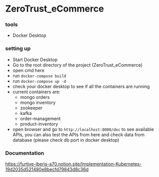 # ZeroTrust_eCommerce

### tools
 - Docker Desktop


### setting up
- Start Docker Desktop
- Go to the root directory of the project (ZeroTrust_eCommerce)
- open cmd here
- run ``docker-compose build``
- run ``docker-compose up -d``
- check your docker desktop to see if all the containers are running
- current containers are:
    - mongo orders
    - mongo inventory
    - zookeeper
    - kafka
    - order-management
    - product-inventory
- open browser and go to ``http://localhost:8000/doc`` to see available APIs, you can also test the APIs from here and check data from database (please check db port in docker desktop)

### Documentation
https://furtive-iberis-a70.notion.site/Implementation-Kubernetes-19d2035d521480e8becfd79843d8c36d

